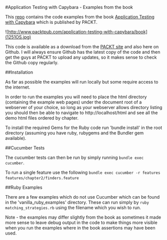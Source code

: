 #Application Testing with Capybara - Examples from the book

This [repo](http://github.com/mcrmfc/application_testing_with_capybara) contains the code examples from the book [Application Testing with Capybara](http://www.packtpub.com/application-testing-with-capybara/book) which is published by PACKT.

![http://www.packtpub.com/application-testing-with-capybara/book](1251OS.jpg)

This code is available as a download from the [PACKT site](http://www.packtpub.com/application-testing-with-capybara/book) and also here on Github.  I will always ensure Github has the latest copy of the code and then get the guys at PACKT to upload any updates, so it makes sense to check the Github copy regularly.

##Installation

As far as possible the examples will run locally but some require access to the internet.

In order to run the examples you will need to place the html directory (containing the example web pages) under the document root of a webserver of your choice, so long as your webserver allows directory listing you should then be able to navigate to http://localhost/html and see all the demo html files ordered by chapter.

To install the required Gems for the Ruby code run 'bundle install' in the root directory (assuming you have ruby, rubygems and the Bundler gem available).

##Cucumber Tests

The cucumber tests can then be run by simply running `bundle exec cucumber`.

To run a single feature use the following `bundle exec cucumber -r features features/chapter2/finders.feature`

##Ruby Examples

There are a few examples which do not use Cucumber which can be found in the 'vanilla_ruby_examples' directory.  These can run simply by `ruby matching_strategies.rb` using the filename which you wish to run.

Note - the examples may differ slightly from the book as sometimes it made more sense to leave debug output in the code to make things more visible when you run the examples where in the book assertions may have been used.
